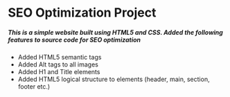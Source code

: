 # SEO Optimization Project

##### This is a simple website built using HTML5 and CSS. Added the following features to source code for SEO optimization
* Added HTML5 semantic tags
* Added Alt tags to all images
* Added H1 and Title elements
* Added HTML5 logical structure to elements (header, main, section, footer etc.)


